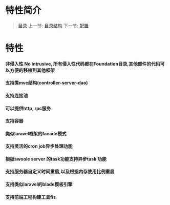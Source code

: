 #  特性简介

   > [目录](<index.md>)
   > 上一节: [目录结构](<1.3.md>)
   > 下一节: [配置](<1.5.md>)


   特性
========
#### 非侵入性 No intrusive, 所有侵入性代码都在Foundation目录,其他部件的代码可以方便的移植到其他框架
#### 支持类mvc结构(controller-server-dao)
#### 支持连接池
#### 可以提供http, rpc服务
#### 支持容器
#### 类似laravel框架的facade模式
#### 支持灵活的cron job异步处理功能
#### 根据swoole server 的task功能支持异步task 功能
#### 支持服务器自定义时间重启,以及根据内存使用比例重启
#### 支持类似laravel的blade模板引擎
#### 支持前端工程构建工具fis






